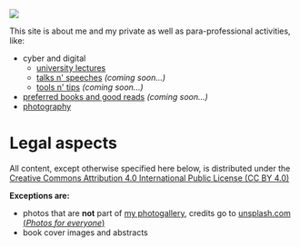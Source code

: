 
![](https://pst.libre.lu/assets/media/logo_full.png)

This site is about me and my private as well as para-professional activities, like:
- cyber and digital
  - [university lectures](https://pst.libre.lu/cyber/lectures/)
  - [talks n' speeches](https://pst.libre.lu/cyber/slides/) _(coming soon...)_
  - [tools n' tips](https://pst.libre.lu/cyber/tools/) _(coming soon...)_
- [preferred books and good reads](/books/) _(coming soon...)_
- [photography](/photo/)

# Legal aspects

All content, except otherwise specified here below, is distributed under the
[Creative Commons Attribution 4.0 International Public License (CC BY 4.0)](https://creativecommons.org/licenses/by/4.0/)

**Exceptions are:**
- photos that are **not** part of [my photogallery](https://pst.libre.lu/photo/), credits go to [unsplash.com (_Photos for everyone_)](https://unsplash.com/)
- book cover images and abstracts
